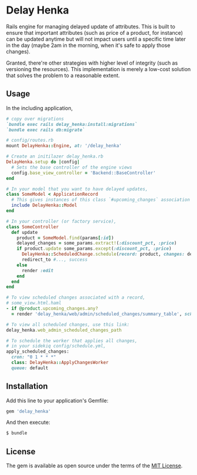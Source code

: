 # Delay Henka

Rails engine for managing delayed update of attributes. This is built to ensure that important attributes (such as price of a product, for instance) can be updated anytime but will not impact users until a specific time later in the day (maybe 2am in the morning, when it's safe to apply those changes).

Granted, there're other strategies with higher level of integrity (such as versioning the resources). This implementation is merely a low-cost solution that solves the problem to a reasonable extent.

## Usage

In the including application,
```ruby
# copy over migrations
`bundle exec rails delay_henka:install:migrations`
`bundle exec rails db:migrate`

# config/routes.rb
mount DelayHenka::Engine, at: '/delay_henka'

# Create an initilazer delay_henka.rb
DelayHenka.setup do |config|
  # Sets the base controller of the engine views
  config.base_view_controller = 'Backend::BaseController'
end

# In your model that you want to have delayed updates,
class SomeModel < ApplicationRecord
  # This gives instances of this class `#upcoming_changes` association with staged ScheduledChange
  include DelayHenka::Model
end

# In your controller (or factory service),
class SomeController
  def update
    product = SomeModel.find(params[:id])
    delayed_changes = some_params.extract!(:discount_pct, :price)
    if product.update some_params.except(:discount_pct, :price)
      DelayHenka::ScheduledChange.schedule(record: product, changes: delayed_changes, by_id: current_user.id)
      redirect_to #..., success
    else
      render :edit
    end
  end
end

# To view scheduled changes associated with a record,
# some_view.html.haml
- if @product.upcoming_changes.any?
  = render 'delay_henka/web/admin/scheduled_changes/summary_table', scheduled_changes: @product.upcoming_changes

# To view all scheduled changes, use this link:
delay_henka.web_admin_scheduled_changes_path

# To schedule the worker that applies all changes,
# in your sidekiq config/schedule.yml,
apply_scheduled_changes:
  cron: "0 1 * * *"
  class: DelayHenka::ApplyChangesWorker
  queue: default
```

## Installation
Add this line to your application's Gemfile:

```ruby
gem 'delay_henka'
```

And then execute:
```bash
$ bundle
```

## License
The gem is available as open source under the terms of the [MIT License](https://opensource.org/licenses/MIT).
